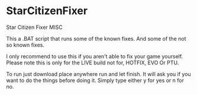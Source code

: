 # StarCitizenFixer
Star Citizen Fixer MISC


This a .BAT script that runs some of the known fixes. And some of the not so known fixes.

I only recommend to use this if you aren't able to fix your game yourself. 
Please note this is only for the LIVE build not for, HOTFIX, EVO Or PTU.

To run just download place anywhere run and let finish. It will ask you if you want to do the things before doing it. Simply type either y for yes or n for no.

